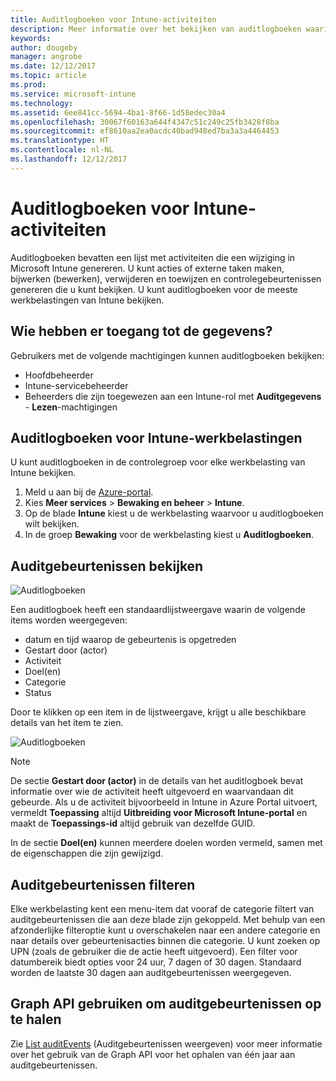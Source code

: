 ```yaml
---
title: Auditlogboeken voor Intune-activiteiten
description: Meer informatie over het bekijken van auditlogboeken waarin Intune-activiteiten worden opgenomen
keywords: 
author: dougeby
manager: angrobe
ms.date: 12/12/2017
ms.topic: article
ms.prod: 
ms.service: microsoft-intune
ms.technology: 
ms.assetid: 6ee841cc-5694-4ba1-8f66-1d58edec30a4
ms.openlocfilehash: 30067f60163a644f4347c51c249c25fb3428f8ba
ms.sourcegitcommit: ef8610aa2ea0acdc40bad948ed7ba3a3a4464453
ms.translationtype: HT
ms.contentlocale: nl-NL
ms.lasthandoff: 12/12/2017
---
```

# <a name="audit-logs-for-intune-activities"></a>Auditlogboeken voor Intune-activiteiten
Auditlogboeken bevatten een lijst met activiteiten die een wijziging in Microsoft Intune genereren. U kunt acties of externe taken maken, bijwerken (bewerken), verwijderen en toewijzen en controlegebeurtenissen genereren die u kunt bekijken. U kunt auditlogboeken voor de meeste werkbelastingen van Intune bekijken. 

## <a name="who-can-access-the-data"></a>Wie hebben er toegang tot de gegevens?
Gebruikers met de volgende machtigingen kunnen auditlogboeken bekijken:
- Hoofdbeheerder
- Intune-servicebeheerder
- Beheerders die zijn toegewezen aan een Intune-rol met **Auditgegevens** - **Lezen**-machtigingen

## <a name="audit-logs-for-intune-workloads"></a>Auditlogboeken voor Intune-werkbelastingen
U kunt auditlogboeken in de controlegroep voor elke werkbelasting van Intune bekijken.  
1. Meld u aan bij de [Azure-portal](https://portal.azure.com).
2. Kies **Meer services** > **Bewaking en beheer** > **Intune**.
3. Op de blade **Intune** kiest u de werkbelasting waarvoor u auditlogboeken wilt bekijken.
4. In de groep **Bewaking** voor de werkbelasting kiest u **Auditlogboeken**.

## <a name="review-audit-events"></a>Auditgebeurtenissen bekijken
![Auditlogboeken](./media/monitor-audit-logs.png "Auditlogboeken")

Een auditlogboek heeft een standaardlijstweergave waarin de volgende items worden weergegeven:    

- datum en tijd waarop de gebeurtenis is opgetreden
- Gestart door (actor)
- Activiteit
- Doel(en)
- Categorie
- Status

Door te klikken op een item in de lijstweergave, krijgt u alle beschikbare details van het item te zien.

![Auditlogboeken](./media/monitor-audit-log-detail.png "Auditlogboeken")

> [!Note]    
> De sectie **Gestart door (actor)** in de details van het auditlogboek bevat informatie over wie de activiteit heeft uitgevoerd en waarvandaan dit gebeurde. Als u de activiteit bijvoorbeeld in Intune in Azure Portal uitvoert, vermeldt **Toepassing** altijd **Uitbreiding voor Microsoft Intune-portal** en maakt de **Toepassings-id** altijd gebruik van dezelfde GUID. 
>    
> In de sectie **Doel(en)** kunnen meerdere doelen worden vermeld, samen met de eigenschappen die zijn gewijzigd.  


## <a name="filter-audit-events"></a>Auditgebeurtenissen filteren
Elke werkbelasting kent een menu-item dat vooraf de categorie filtert van auditgebeurtenissen die aan deze blade zijn gekoppeld. Met behulp van een afzonderlijke filteroptie kunt u overschakelen naar een andere categorie en naar details over gebeurtenisacties binnen die categorie. U kunt zoeken op UPN (zoals de gebruiker die de actie heeft uitgevoerd). Een filter voor datumbereik biedt opties voor 24 uur, 7 dagen of 30 dagen. Standaard worden de laatste 30 dagen aan auditgebeurtenissen weergegeven.

## <a name="use-graph-api-to-retrieve-audit-events"></a>Graph API gebruiken om auditgebeurtenissen op te halen
Zie [List auditEvents](https://developer.microsoft.com/en-us/graph/docs/api-reference/beta/api/intune_auditing_auditevent_list) (Auditgebeurtenissen weergeven) voor meer informatie over het gebruik van de Graph API voor het ophalen van één jaar aan auditgebeurtenissen.